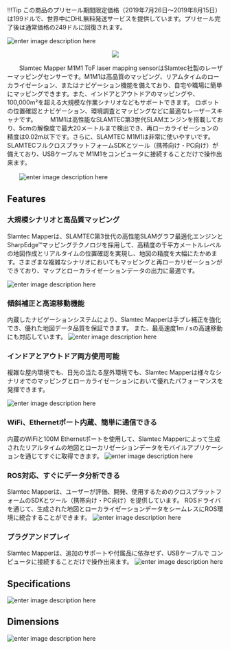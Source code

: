 !!!Tip
		この商品のプリセール期間限定価格（2019年7月26日〜2019年8月15日）は199ドルで、世界中にDHL無料発送サービスを提供しています。プリセール完了後は通常価格の249ドルに回復されます。
		　　 
		

![enter image description here](https://raw.githubusercontent.com/SeeedDocument/Slamtec/master/img/M1M1%20EN/M1M1-EN_01.png)




<p style="text-align:center"><a href="https://www.seeedstudio.com/Slamtec-Mapper-M1M1-ToF-Laser-Screen-Kit-20M-Range-p-4130.html" target="_blank"><img src="https://github.com/SeeedDocument/wiki_english/raw/master/docs/images/300px-Get_One_Now_Banner-ragular.png" /></a></p>
　　Slamtec Mapper M1M1 ToF laser mapping sensorはSlamtec社製のレーザーマッピングセンサーです。M1M1は高品質のマッピング、リアムタイムのローカライゼーション、またはナビゲーション機能を備えており、自宅や職場に簡単にマッピングできます。また、インドアとアウトドアのマッピングや、100,000m²を超える大規模な作業シナリオなどもサポートできます。 ロボットの位置確認とナビゲーション、環境調査とマッピングなどに最適なレーザースキャナです。
　　M1M1は高性能なSLAMTEC第3世代SLAMエンジンを搭載しており、5cmの解像度で最大20メートルまで検出でき、再ローカライゼーションの精度は0.02m以下です。さらに、SLAMTEC M1M1は非常に使いやすいです。SLAMTECフルクロスプラットフォームSDKとツール（携帯向け・PC向け）が備えており、USBケーブルで M1M1をコンピュータに接続することだけで操作出来ます。

　　![enter image description here](https://raw.githubusercontent.com/SeeedDocument/Slamtec/master/img/M1M1%20EN/M1M1-EN_02.png)
　　
## Features  

### 大規模シナリオと高品質マッピング

Slamtec Mapperは、SLAMTEC第3世代の高性能SLAMグラフ最適化エンジンとSharpEdge™マッピングテクノロジを採用して、高精度の千平方メートルレベルの地図作成とリアルタイムの位置確認を実現し、地図の精度を大幅にたかめます。さまざまな複雑なシナリオにおいてもマッピングと再ローカリゼーションができており、マップとローカライゼーションデータの出力に最適です。

![enter image description here](https://raw.githubusercontent.com/SeeedDocument/Slamtec/master/img/M1M1%20EN/M1M1-EN_04.png)  

### 傾斜補正と高速移動機能

内蔵したナビゲーションシステムにより、Slamtec Mapperは手ブレ補正を強化でき、優れた地図データ品質を保証できます。 また、最高速度1m / sの高速移動にも対応しています。
![enter image description here](https://raw.githubusercontent.com/SeeedDocument/Slamtec/master/img/M1M1%20EN/M1M1-EN_06.png)

### インドアとアウトドア両方使用可能

複雑な屋内環境でも、日光の当たる屋外環境でも、Slamtec Mapperは様々なシナリオでのマッピングとローカライゼーションにおいて優れたパフォーマンスを発揮できます。

![enter image description here](https://raw.githubusercontent.com/SeeedDocument/Slamtec/master/img/M1M1%20EN/M1M1-EN_07.png)

### WiFi、Ethernetポート内蔵、簡単に通信できる

内蔵のWiFiと100M Ethernetポートを使用して、Slamtec Mapperによって生成されたリアルタイムの地図とローカリゼーションデータをモバイルアプリケーションを通じてすぐに取得できます。
![enter image description here](https://github.com/SeeedDocument/Slamtec/raw/master/img/M1M1%20EN/M1M1-EN_10.png)

### ROS対応、すぐにデータ分析できる

Slamtec Mapperは、ユーザーが評価、開発、使用するためのクロスプラットフォームのSDKとツール（携帯向け・PC向け）を提供しています。 ROSドライバを通じて、生成された地図とローカライゼーションデータをシームレスにROS環境に統合することができます。
![enter image description here](https://raw.githubusercontent.com/SeeedDocument/Slamtec/master/img/M1M1%20EN/M1M1-EN_08.png)

### プラグアンドプレイ

Slamtec Mapperは、追加のサポートや付属品に依存せず、USBケーブルで コンピュータに接続することだけで操作出来ます。
![enter image description here](https://github.com/SeeedDocument/Slamtec/raw/master/img/M1M1%20EN/M1M1-EN_05.png)

## Specifications  

![enter image description here](https://github.com/SeeedDocument/Slamtec/raw/master/img/M1M1%20EN/M1M1-EN_12.png)

## Dimensions 

![enter image description here](https://raw.githubusercontent.com/SeeedDocument/Slamtec/master/img/M1M1%20EN/M1M1-EN_001.jpg)

